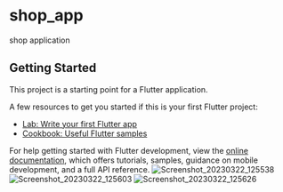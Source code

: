 # shop_app

shop application

## Getting Started

This project is a starting point for a Flutter application.

A few resources to get you started if this is your first Flutter project:

- [Lab: Write your first Flutter app](https://docs.flutter.dev/get-started/codelab)
- [Cookbook: Useful Flutter samples](https://docs.flutter.dev/cookbook)

For help getting started with Flutter development, view the
[online documentation](https://docs.flutter.dev/), which offers tutorials,
samples, guidance on mobile development, and a full API reference.
![Screenshot_20230322_125538](https://user-images.githubusercontent.com/90437140/226849340-1dc87152-f9b7-4341-84e4-b84fbbac30d7.png)
![Screenshot_20230322_125603](https://user-images.githubusercontent.com/90437140/226849427-23e4118c-1d91-408d-89e2-1a6cad432d32.png)
![Screenshot_20230322_125626](https://user-images.githubusercontent.com/90437140/226849603-e8a0d461-93ff-40b6-a6fb-dc65d0b04b2f.png)
